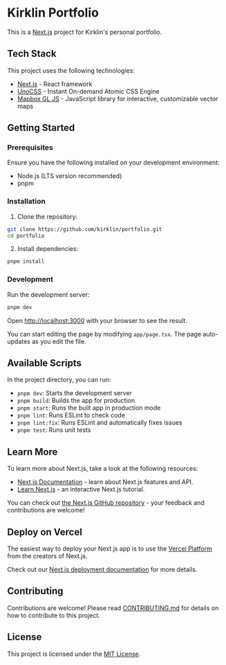 # Kirklin Portfolio

This is a [Next.js](https://nextjs.org/) project for Kirklin's personal portfolio.

## Tech Stack

This project uses the following technologies:

- [Next.js](https://nextjs.org/) - React framework
- [UnoCSS](https://github.com/unocss/unocss) - Instant On-demand Atomic CSS Engine
- [Mapbox GL JS](https://docs.mapbox.com/mapbox-gl-js/) - JavaScript library for interactive, customizable vector maps

## Getting Started

### Prerequisites

Ensure you have the following installed on your development environment:

- Node.js (LTS version recommended)
- pnpm

### Installation

1. Clone the repository:

```bash
git clone https://github.com/kirklin/portfolio.git
cd portfolio
```

2. Install dependencies:

```bash
pnpm install
```

### Development

Run the development server:

```bash
pnpm dev
```

Open [http://localhost:3000](http://localhost:3000) with your browser to see the result.

You can start editing the page by modifying `app/page.tsx`. The page auto-updates as you edit the file.

## Available Scripts

In the project directory, you can run:

- `pnpm dev`: Starts the development server
- `pnpm build`: Builds the app for production
- `pnpm start`: Runs the built app in production mode
- `pnpm lint`: Runs ESLint to check code
- `pnpm lint:fix`: Runs ESLint and automatically fixes issues
- `pnpm test`: Runs unit tests

## Learn More

To learn more about Next.js, take a look at the following resources:

- [Next.js Documentation](https://nextjs.org/docs) - learn about Next.js features and API.
- [Learn Next.js](https://nextjs.org/learn) - an interactive Next.js tutorial.

You can check out [the Next.js GitHub repository](https://github.com/vercel/next.js/) - your feedback and contributions are welcome!

## Deploy on Vercel

The easiest way to deploy your Next.js app is to use the [Vercel Platform](https://vercel.com/new?utm_medium=default-template&filter=next.js&utm_source=create-next-app&utm_campaign=create-next-app-readme) from the creators of Next.js.

Check out our [Next.js deployment documentation](https://nextjs.org/docs/deployment) for more details.

## Contributing

Contributions are welcome! Please read [CONTRIBUTING.md](CONTRIBUTING.md) for details on how to contribute to this project.

## License

This project is licensed under the [MIT License](LICENSE).
